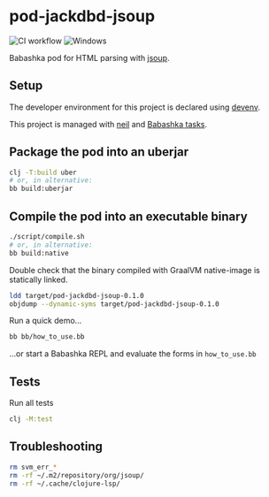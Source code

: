 # pod-jackdbd-jsoup

![CI workflow](https://github.com/jackdbd/pod-jackdbd-jsoup/actions/workflows/ci.yaml/badge.svg)
![Windows](https://github.com/jackdbd/pod-jackdbd-jsoup/actions/workflows/windows-pipeline.yaml/badge.svg)

Babashka pod for HTML parsing with [jsoup](https://jsoup.org/).

## Setup

The developer environment for this project is declared using [devenv](https://github.com/cachix/devenv).

This project is managed with [neil](https://github.com/babashka/neil) and [Babashka tasks](https://book.babashka.org/#tasks).

## Package the pod into an uberjar

```sh
clj -T:build uber
# or, in alternative:
bb build:uberjar
```

## Compile the pod into an executable binary

```sh
./script/compile.sh
# or, in alternative:
bb build:native
```

Double check that the binary compiled with GraalVM native-image is statically linked.

```sh
ldd target/pod-jackdbd-jsoup-0.1.0
objdump --dynamic-syms target/pod-jackdbd-jsoup-0.1.0
```

Run a quick demo...

```sh
bb bb/how_to_use.bb
```

...or start a Babashka REPL and evaluate the forms in `how_to_use.bb`

## Tests

Run all tests

```sh
clj -M:test
```

## Troubleshooting

```sh
rm svm_err_*
rm -rf ~/.m2/repository/org/jsoup/
rm -rf ~/.cache/clojure-lsp/
```
